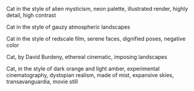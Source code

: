 Cat in the style of alien mysticism, neon palette, illustrated render, highly detail, high contrast

Cat in the style of gauzy atmospheric landscapes

Cat in the style of redscale film, serene faces, dignified poses, negative color

Cat, by David Burdeny, ethereal cinematic, imposing landscapes

Cat, in the style of dark orange and light amber, experimental cinematography, dystopian realism, made of mist, expansive skies, transavanguardia, movie still